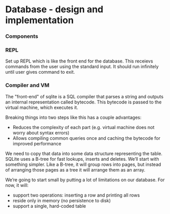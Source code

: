 Database - design and implementation
==

### Components

### REPL
Set up REPL which is like the front end for the database.
This receievs commands from the user using the standard input.
It should run infinitely until user gives command to exit.

### Compiler and VM
The "front-end" of sqlite is a SQL compiler that parses a string and outputs an internal representation called bytecode.
This bytecode is passed to the virtual machine, which executes it.

Breaking things into two steps like this has a couple advantages:
- Reduces the complexity of each part (e.g. virtual machine does not worry about syntax errors)
- Allows compiling common queries once and caching the bytecode for improved performance

We need to copy that data into some data structure representing the table. SQLite uses a B-tree for fast lookups, inserts and deletes. 
We’ll start with something simpler. Like a B-tree, it will group rows into pages, but instead of arranging those pages as a tree it will arrange them as an array.

We’re going to start small by putting a lot of limitations on our database. For now, it will:
- support two operations: inserting a row and printing all rows
- reside only in memory (no persistence to disk)
- support a single, hard-coded table
